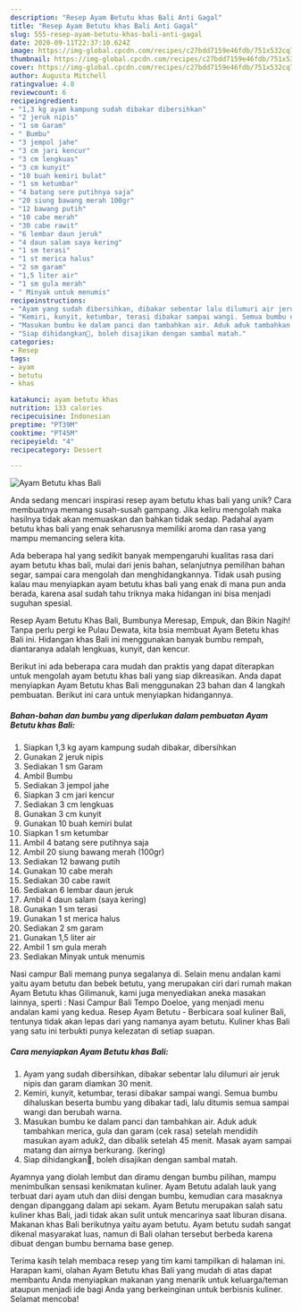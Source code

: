 ```yaml
---
description: "Resep Ayam Betutu khas Bali Anti Gagal"
title: "Resep Ayam Betutu khas Bali Anti Gagal"
slug: 555-resep-ayam-betutu-khas-bali-anti-gagal
date: 2020-09-11T22:37:10.624Z
image: https://img-global.cpcdn.com/recipes/c27bdd7159e46fdb/751x532cq70/ayam-betutu-khas-bali-foto-resep-utama.jpg
thumbnail: https://img-global.cpcdn.com/recipes/c27bdd7159e46fdb/751x532cq70/ayam-betutu-khas-bali-foto-resep-utama.jpg
cover: https://img-global.cpcdn.com/recipes/c27bdd7159e46fdb/751x532cq70/ayam-betutu-khas-bali-foto-resep-utama.jpg
author: Augusta Mitchell
ratingvalue: 4.8
reviewcount: 6
recipeingredient:
- "1,3 kg ayam kampung sudah dibakar dibersihkan"
- "2 jeruk nipis"
- "1 sm Garam"
- " Bumbu"
- "3 jempol jahe"
- "3 cm jari kencur"
- "3 cm lengkuas"
- "3 cm kunyit"
- "10 buah kemiri bulat"
- "1 sm ketumbar"
- "4 batang sere putihnya saja"
- "20 siung bawang merah 100gr"
- "12 bawang putih"
- "10 cabe merah"
- "30 cabe rawit"
- "6 lembar daun jeruk"
- "4 daun salam saya kering"
- "1 sm terasi"
- "1 st merica halus"
- "2 sm garam"
- "1,5 liter air"
- "1 sm gula merah"
- " Minyak untuk menumis"
recipeinstructions:
- "Ayam yang sudah dibersihkan, dibakar sebentar lalu dilumuri air jeruk nipis dan garam diamkan 30 menit."
- "Kemiri, kunyit, ketumbar, terasi dibakar sampai wangi. Semua bumbu dihaluskan beserta bumbu yang dibakar tadi, lalu ditumis semua sampai wangi dan berubah warna."
- "Masukan bumbu ke dalam panci dan tambahkan air. Aduk aduk tambahkan merica, gula dan garam (cek rasa) setelah mendidih masukan ayam aduk2, dan dibalik setelah 45 menit. Masak ayam sampai matang dan airnya berkurang. (kering)"
- "Siap dihidangkan🥰, boleh disajikan dengan sambal matah."
categories:
- Resep
tags:
- ayam
- betutu
- khas

katakunci: ayam betutu khas 
nutrition: 133 calories
recipecuisine: Indonesian
preptime: "PT39M"
cooktime: "PT45M"
recipeyield: "4"
recipecategory: Dessert

---
```



![Ayam Betutu khas Bali](https://img-global.cpcdn.com/recipes/c27bdd7159e46fdb/751x532cq70/ayam-betutu-khas-bali-foto-resep-utama.jpg)

Anda sedang mencari inspirasi resep ayam betutu khas bali yang unik? Cara membuatnya memang susah-susah gampang. Jika keliru mengolah maka hasilnya tidak akan memuaskan dan bahkan tidak sedap. Padahal ayam betutu khas bali yang enak seharusnya memiliki aroma dan rasa yang mampu memancing selera kita.

Ada beberapa hal yang sedikit banyak mempengaruhi kualitas rasa dari ayam betutu khas bali, mulai dari jenis bahan, selanjutnya pemilihan bahan segar, sampai cara mengolah dan menghidangkannya. Tidak usah pusing kalau mau menyiapkan ayam betutu khas bali yang enak di mana pun anda berada, karena asal sudah tahu triknya maka hidangan ini bisa menjadi suguhan spesial.

Resep Ayam Betutu Khas Bali, Bumbunya Meresap, Empuk, dan Bikin Nagih! Tanpa perlu pergi ke Pulau Dewata, kita bsia membuat Ayam Betetu khas Bali ini. Hidangan khas Bali ini menggunakan banyak bumbu rempah, diantaranya adalah lengkuas, kunyit, dan kencur.


Berikut ini ada beberapa cara mudah dan praktis yang dapat diterapkan untuk mengolah ayam betutu khas bali yang siap dikreasikan. Anda dapat menyiapkan Ayam Betutu khas Bali menggunakan 23 bahan dan 4 langkah pembuatan. Berikut ini cara untuk menyiapkan hidangannya.

<!--inarticleads1-->

##### Bahan-bahan dan bumbu yang diperlukan dalam pembuatan Ayam Betutu khas Bali:

1. Siapkan 1,3 kg ayam kampung sudah dibakar, dibersihkan
1. Gunakan 2 jeruk nipis
1. Sediakan 1 sm Garam
1. Ambil  Bumbu
1. Sediakan 3 jempol jahe
1. Siapkan 3 cm jari kencur
1. Sediakan 3 cm lengkuas
1. Gunakan 3 cm kunyit
1. Gunakan 10 buah kemiri bulat
1. Siapkan 1 sm ketumbar
1. Ambil 4 batang sere putihnya saja
1. Ambil 20 siung bawang merah (100gr)
1. Sediakan 12 bawang putih
1. Gunakan 10 cabe merah
1. Sediakan 30 cabe rawit
1. Sediakan 6 lembar daun jeruk
1. Ambil 4 daun salam (saya kering)
1. Gunakan 1 sm terasi
1. Gunakan 1 st merica halus
1. Sediakan 2 sm garam
1. Gunakan 1,5 liter air
1. Ambil 1 sm gula merah
1. Sediakan  Minyak untuk menumis


Nasi campur Bali memang punya segalanya di. Selain menu andalan kami yaitu ayam betutu dan bebek betutu, yang merupakan ciri dari rumah makan Ayam Betutu khas Gilimanuk, kami juga menyediakan aneka masakan lainnya, sperti : Nasi Campur Bali Tempo Doeloe, yang menjadi menu andalan kami yang kedua. Resep Ayam Betutu - Berbicara soal kuliner Bali, tentunya tidak akan lepas dari yang namanya ayam betutu. Kuliner khas Bali yang satu ini terbukti punya kelezatan di setiap suapan. 

<!--inarticleads2-->

##### Cara menyiapkan Ayam Betutu khas Bali:

1. Ayam yang sudah dibersihkan, dibakar sebentar lalu dilumuri air jeruk nipis dan garam diamkan 30 menit.
1. Kemiri, kunyit, ketumbar, terasi dibakar sampai wangi. Semua bumbu dihaluskan beserta bumbu yang dibakar tadi, lalu ditumis semua sampai wangi dan berubah warna.
1. Masukan bumbu ke dalam panci dan tambahkan air. Aduk aduk tambahkan merica, gula dan garam (cek rasa) setelah mendidih masukan ayam aduk2, dan dibalik setelah 45 menit. Masak ayam sampai matang dan airnya berkurang. (kering)
1. Siap dihidangkan🥰, boleh disajikan dengan sambal matah.


Ayamnya yang diolah lembut dan diramu dengan bumbu pilihan, mampu menimbulkan sensasi kenikmatan kuliner. Ayam Betutu adalah lauk yang terbuat dari ayam utuh dan diisi dengan bumbu, kemudian cara masaknya dengan dipanggang dalam api sekam. Ayam Betutu merupakan salah satu kuliner khas Bali, jadi tidak akan sulit untuk mencarinya saat liburan disana. Makanan khas Bali berikutnya yaitu ayam betutu. Ayam betutu sudah sangat dikenal masyarakat luas, namun di Bali olahan tersebut berbeda karena dibuat dengan bumbu bernama base genep. 

Terima kasih telah membaca resep yang tim kami tampilkan di halaman ini. Harapan kami, olahan Ayam Betutu khas Bali yang mudah di atas dapat membantu Anda menyiapkan makanan yang menarik untuk keluarga/teman ataupun menjadi ide bagi Anda yang berkeinginan untuk berbisnis kuliner. Selamat mencoba!
